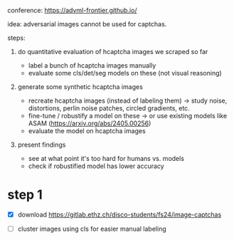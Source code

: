 conference: https://advml-frontier.github.io/

idea: adversarial images cannot be used for captchas.

steps:

1. do quantitative evaluation of hcaptcha images we scraped so far

    - label a bunch of hcaptcha images manually
    - evaluate some cls/det/seg models on these (not visual reasoning)

2. generate some synthetic hcaptcha images

    - recreate hcaptcha images (instead of labeling them) -> study noise, distortions, perlin noise patches, circled gradients, etc.
    - fine-tune / robustify a model on these -> or use existing models like ASAM (https://arxiv.org/abs/2405.00256)
    - evaluate the model on hcaptcha images

3. present findings

    - see at what point it's too hard for humans vs. models
    - check if robustified model has lower accuracy



# step 1

- [x] download https://gitlab.ethz.ch/disco-students/fs24/image-captchas
- [ ] cluster images using cls for easier manual labeling





<!--

adversarial examples:

- torchattack library
- roz:
    - https://github.com/wang-research-lab/roz/blob/main/scripts/common_adversarial_attack/attack.py
    - https://github.com/wang-research-lab/roz/blob/main/download_cifar.py
    - https://github.com/wang-research-lab/roz/blob/main/scripts/common_adversarial_attack/run_common_adversarial_attack.py
- pwc:
    - https://paperswithcode.com/task/adversarial-attack
    - https://paperswithcode.com/task/real-world-adversarial-attack
    - https://paperswithcode.com/task/adversarial-attack-detection

naturally occurring adversarial examples:

- https://github.com/hendrycks/natural-adv-examples

datasets:

- aggregators:
    - https://datasetninja.com/
    - https://huggingface.co/datasets
- captchas:
    - https://github.com/orlov-ai/hcaptcha-dataset
    - https://github.com/Inefficacy/Captcha-Datasets
    - https://www.kaggle.com/datasets/mikhailma/test-dataset
    - https://www.kaggle.com/datasets/cry2003/google-recaptcha-v2-images
    - https://datasetninja.com/google-recaptcha-image

-->
